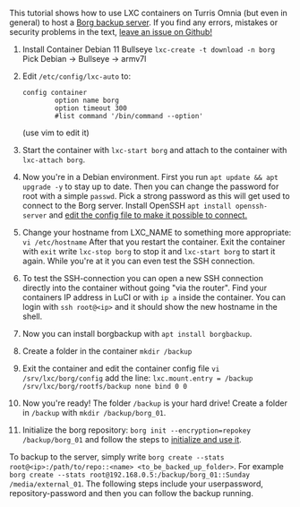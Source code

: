 This tutorial shows how to use LXC containers on Turris Omnia (but even in general) to host a [Borg backup server](https://borgbackup.readthedocs.io/en/stable/).
If you find any errors, mistakes or security problems in the text, [leave an issue on Github!](https://github.com/monsieurhannes/homepage/blob/main/2021_borg/2021_borg.md)

<!--more-->

1. Install Container Debian 11 Bullseye
   `lxc-create -t download -n borg`
   Pick Debian -> Bullseye -> armv7l

2. Edit `/etc/config/lxc-auto` to:

   ```
   config container
           option name borg
           option timeout 300
           #list command '/bin/command --option'
   ```

   (use vim to edit it)

3. Start the container with `lxc-start borg` and attach to the container with `lxc-attach borg`.

4. Now you're in a Debian environment. First you run `apt update && apt upgrade -y` to stay up to date. Then you can change the password for root with a simple `passwd`. Pick a strong password as this will get used to connect to the Borg server. Install OpenSSH `apt install openssh-server` and [edit the config file to make it possible to connect.](https://bobcares.com/blog/ssh-to-lxc-containers/)

5. Change your hostname from LXC_NAME to something more appropriate: `vi /etc/hostname`
   After that you restart the container. Exit the container with `exit` write `lxc-stop borg` to stop it and `lxc-start borg` to start it again. While you're at it you can even test the SSH connection.

6. To test the SSH-connection you can open a new SSH connection directly into the container without going "via the router". Find your containers IP address in LuCI or with `ip a` inside the container. You can login with `ssh root@<ip>`  and it should show the new hostname in the shell.

7. Now you can install borgbackup with `apt install borgbackup`.

8. Create a folder in the container `mkdir /backup`

9. Exit the container and edit the container config file `vi /srv/lxc/borg/config` add the line:
   `lxc.mount.entry = /backup  /srv/lxc/borg/rootfs/backup none bind 0 0`

10. Now you're ready! The folder `/backup` is your hard drive! Create a folder in `/backup` with `mkdir /backup/borg_01`.

11. Initialize the borg repository: `borg init --encryption=repokey /backup/borg_01` and follow the steps to [initialize and use it](https://borgbackup.readthedocs.io/en/stable/quickstart.html).

To backup to the server, simply write `borg create --stats root@<ip>:/path/to/repo::<name> <to_be_backed_up_folder>`. For example `borg create --stats root@192.168.0.5:/backup/borg_01::Sunday /media/external_01`. The following steps include your userpassword, repository-password and then you can follow the backup running.
